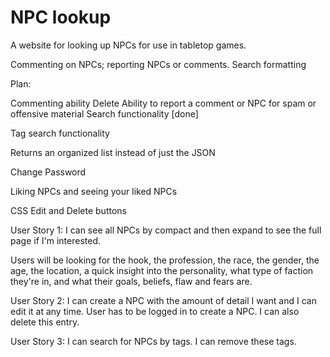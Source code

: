 # NPC lookup

A website for looking up NPCs for use in tabletop games. 

Commenting on NPCs; reporting NPCs or comments.
Search formatting

Plan: 

Commenting ability
Delete
Ability to report a comment or NPC for spam or offensive material
Search functionality [done]

  Tag search functionality   
  
  Returns an organized list instead of just the JSON
  
Change Password

Liking NPCs and seeing your liked NPCs

CSS
Edit and Delete buttons

User Story 1: I can see all NPCs by compact and then expand to see the full page if I'm interested. 

  Users will be looking for the hook, the profession, the race, the gender, the age, the location, a quick insight into the personality, what type of faction they're in, and what their goals, beliefs, flaw and fears are.
  
User Story 2: I can create a NPC with the amount of detail I want and I can edit it at any time. User has to be logged in to create a NPC. I can also delete this entry. 

User Story 3: I can search for NPCs by tags. I can remove these tags.